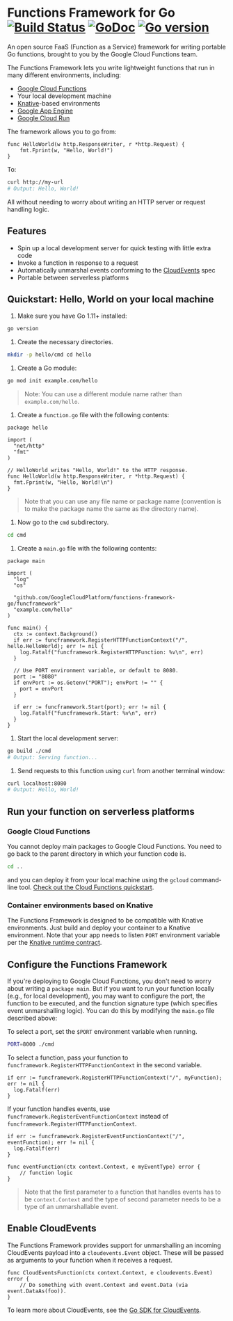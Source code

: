 # Functions Framework for Go [![Build Status](https://travis-ci.com/GoogleCloudPlatform/functions-framework-go.svg?branch=master)](https://travis-ci.com/GoogleCloudPlatform/functions-framework-go) [![GoDoc](https://godoc.org/github.com/GoogleCloudPlatform/functions-framework-go?status.svg)](http://godoc.org/github.com/GoogleCloudPlatform/functions-framework-go) [![Go version](https://img.shields.io/badge/go-v1.11+-blue)](https://golang.org/dl/#stable)

An open source FaaS (Function as a Service) framework for writing portable Go
functions, brought to you by the Google Cloud Functions team.

The Functions Framework lets you write lightweight functions that run in many
different environments, including:

*   [Google Cloud Functions](https://cloud.google.com/functions/)
*   Your local development machine
*   [Knative](https://github.com/knative/)-based environments
*   [Google App Engine](https://cloud.google.com/appengine/docs/go/)
*   [Google Cloud Run](https://cloud.google.com/run/docs/quickstarts/build-and-deploy)

The framework allows you to go from:

```golang
func HelloWorld(w http.ResponseWriter, r *http.Request) {
    fmt.Fprint(w, "Hello, World!")
}
```

To:

```sh
curl http://my-url
# Output: Hello, World!
```

All without needing to worry about writing an HTTP server or request handling
logic.

## Features

*   Spin up a local development server for quick testing with little extra code
*   Invoke a function in response to a request
*   Automatically unmarshal events conforming to the
    [CloudEvents](https://cloudevents.io/) spec
*   Portable between serverless platforms

## Quickstart: Hello, World on your local machine

1.  Make sure you have Go 1.11+ installed:

```sh
go version
```

1.  Create the necessary directories.

```sh
mkdir -p hello/cmd cd hello
```

1.  Create a Go module:

```sh
go mod init example.com/hello
```

> Note: You can use a different module name rather than `example.com/hello`.

1.  Create a `function.go` file with the following contents:

```golang
package hello

import (
  "net/http"
  "fmt"
)

// HelloWorld writes "Hello, World!" to the HTTP response.
func HelloWorld(w http.ResponseWriter, r *http.Request) {
  fmt.Fprint(w, "Hello, World!\n")
}
```

> Note that you can use any file name or package name (convention is to make
> the package name the same as the directory name).

1.  Now go to the `cmd` subdirectory.

```sh
cd cmd
```

1.  Create a `main.go` file with the following contents:

```golang
package main

import (
  "log"
  "os"

  "github.com/GoogleCloudPlatform/functions-framework-go/funcframework"
  "example.com/hello"
)

func main() {
  ctx := context.Background()
  if err := funcframework.RegisterHTTPFunctionContext("/", hello.HelloWorld); err != nil {
    log.Fatalf("funcframework.RegisterHTTPFunction: %v\n", err)
  }

  // Use PORT environment variable, or default to 8080.
  port := "8080"
  if envPort := os.Getenv("PORT"); envPort != "" {
    port = envPort
  }

  if err := funcframework.Start(port); err != nil {
    log.Fatalf("funcframework.Start: %v\n", err)
  }
}
```

1.  Start the local development server:

```sh
go build ./cmd
# Output: Serving function...
```

1.  Send requests to this function using `curl` from another terminal window:

```sh
curl localhost:8080
# Output: Hello, World!
```

## Run your function on serverless platforms

### Google Cloud Functions

You cannot deploy main packages to Google Cloud Functions. You need to go back
to the parent directory in which your function code is.

```sh
cd ..
```

and you can deploy it from your local machine using the `gcloud` command-line
tool.
[Check out the Cloud Functions quickstart](https://cloud.google.com/functions/docs/quickstart).

### Container environments based on Knative

The Functions Framework is designed to be compatible with Knative environments.
Just build and deploy your container to a Knative environment. Note that your
app needs to listen `PORT` environment variable per the
[Knative runtime contract](https://github.com/knative/serving/blob/master/docs/runtime-contract.md#inbound-network-connectivity).

## Configure the Functions Framework

If you're deploying to Google Cloud Functions, you don't need to worry about
writing a `package main`. But if you want to run your function locally (e.g.,
for local development), you may want to configure the port, the function to be
executed, and the function signature type (which specifies event unmarshalling
logic). You can do this by modifying the `main.go` file described above:

To select a port, set the `$PORT` environment variable when running.

```sh
PORT=8000 ./cmd
```

To select a function, pass your function to
`funcframework.RegisterHTTPFunctionContext` in the second variable.

```golang
if err := funcframework.RegisterHTTPFunctionContext("/", myFunction); err != nil {
  log.Fatalf(err)
}
```

If your function handles events, use
`funcframework.RegisterEventFunctionContext` instead of
`funcframework.RegisterHTTPFunctionContext`.

```golang
if err := funcframework.RegisterEventFunctionContext("/", eventFunction); err != nil {
  log.Fatalf(err)
}

func eventFunction(ctx context.Context, e myEventType) error {
    // function logic
}
```

> Note that the first parameter to a function that handles events has to be
> `context.Context` and the type of second parameter needs to be a type of an
> unmarshallable event.

## Enable CloudEvents

The Functions Framework provides support for unmarshalling an incoming
CloudEvents payload into a `cloudevents.Event` object. These will be passed as
arguments to your function when it receives a request.

```golang
func CloudEventsFunction(ctx context.Context, e cloudevents.Event) error {
    // Do something with event.Context and event.Data (via event.DataAs(foo)).
}
```

To learn more about CloudEvents, see the
[Go SDK for CloudEvents](https://github.com/cloudevents/sdk-go).
